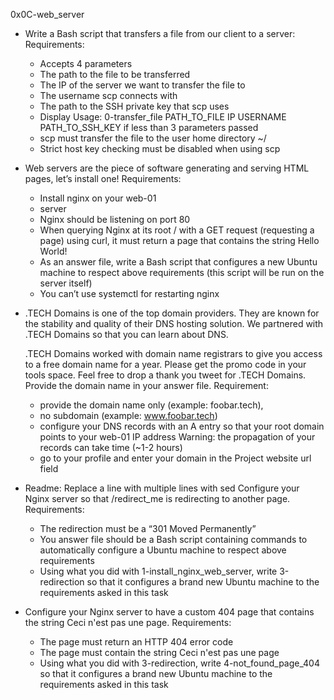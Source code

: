 0x0C-web_server

- Write a Bash script that transfers a file from our client to a
  server:
  Requirements:
  - Accepts 4 parameters
  - The path to the file to be transferred
  - The IP of the server we want to transfer the file to
  - The username scp connects with
  - The path to the SSH private key that scp uses
  - Display Usage:
    0-transfer_file PATH_TO_FILE IP USERNAME PATH_TO_SSH_KEY if less
    than 3 parameters passed
  - scp must transfer the file to the user home directory ~/
  - Strict host key checking must be disabled when using scp

- Web servers are the piece of software generating and serving HTML
  pages, let’s install one!
  Requirements:
  - Install nginx on your web-01
  - server
  - Nginx should be listening on port 80
  - When querying Nginx at its root / with a GET request
    (requesting a page) using curl, it must return a page that
    contains the string Hello World!
  - As an answer file, write a Bash script that configures a new
    Ubuntu machine to respect above requirements (this script will
    be run on the server itself)
  - You can’t use systemctl for restarting nginx

- .TECH Domains is one of the top domain providers. They are known
  for the stability and quality of their DNS hosting solution.
  We partnered with .TECH Domains so that you can learn about DNS.

  .TECH Domains worked with domain name registrars to give you
  access to a free domain name for a year. Please get the promo
  code in your tools space. Feel free to drop a thank you tweet for
  .TECH Domains.
  Provide the domain name in your answer file.
  Requirement:
  - provide the domain name only (example: foobar.tech),
  - no subdomain (example: www.foobar.tech)
  - configure your DNS records with an A entry so that your root
    domain points to your web-01 IP address Warning: the propagation
    of your records can take time (~1-2 hours)
  - go to your profile and enter your domain in the Project website
    url field

- Readme:
  Replace a line with multiple lines with sed
  Configure your Nginx server so that /redirect_me is redirecting
  to another page.
  Requirements:
  - The redirection must be a “301 Moved Permanently”
  - You answer file should be a Bash script containing commands
    to automatically configure a Ubuntu machine to respect above
    requirements
  - Using what you did with 1-install_nginx_web_server, write
    3-redirection so that it configures a brand new Ubuntu machine
    to the requirements asked in this task

- Configure your Nginx server to have a custom 404 page that
  contains the string Ceci n'est pas une page.
  Requirements:
  - The page must return an HTTP 404 error code
  - The page must contain the string Ceci n'est pas une page
  - Using what you did with 3-redirection, write 4-not_found_page_404
    so that it configures a brand new Ubuntu machine to the
    requirements asked in this task
